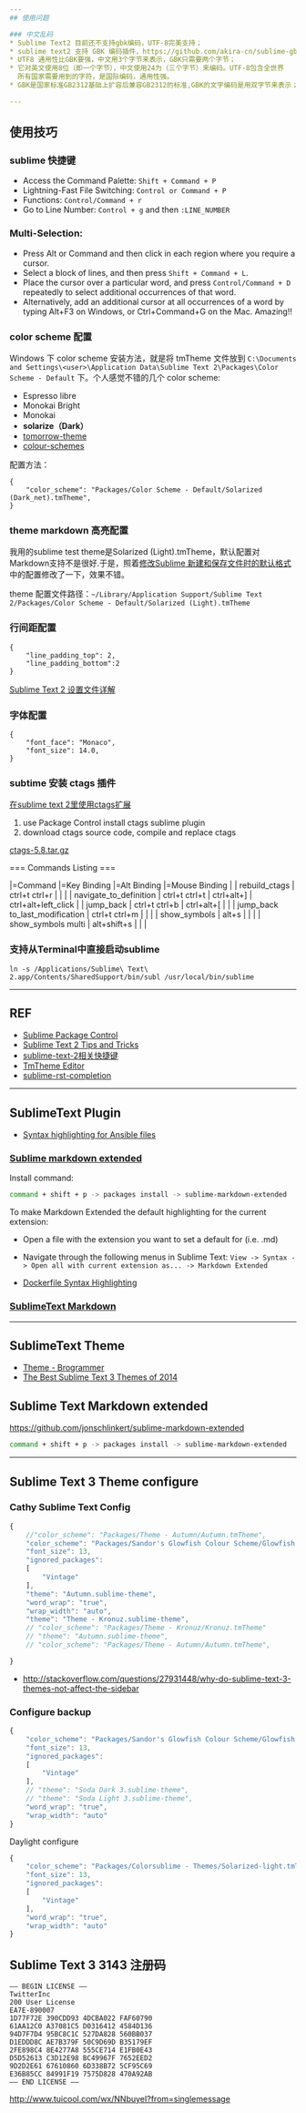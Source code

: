 ```yaml
---
## 使用问题

### 中文乱码
* Sublime Text2 目前还不支持gbk编码，UTF-8完美支持；
* sublime text2 支持 GBK 编码插件，https://github.com/akira-cn/sublime-gbk；
* UTF8 通用性比GBK要强，中文用3个字节来表示，GBK只需要两个字节；
* 它对英文使用8位（即一个字节），中文使用24为（三个字节）来编码。UTF-8包含全世界
  所有国家需要用到的字符，是国际编码，通用性强。
* GBK是国家标准GB2312基础上扩容后兼容GB2312的标准,GBK的文字编码是用双字节来表示；

---
```

## 使用技巧

### sublime 快捷键
* Access the Command Palette:    `Shift + Command + P`
* Lightning-Fast File Switching: `Control or Command + P`
* Functions:                     `Control/Command + r`
* Go to Line Number:             `Control + g` and then `:LINE_NUMBER`

### Multi-Selection:
* Press Alt or Command and then click in each region where you require a cursor.
* Select a block of lines, and then press `Shift + Command + L`.
* Place the cursor over a particular word, and press `Control/Command + D` repeatedly to select additional occurrences of that word.
* Alternatively, add an additional cursor at all occurrences of a word by typing Alt+F3 on Windows, or Ctrl+Command+G on the Mac. Amazing!! 

### color scheme 配置
Windows 下 color scheme 安装方法，就是将 tmTheme 文件放到 `C:\Documents and Settings\<user>\Application Data\Sublime Text 2\Packages\Color Scheme - Default` 下。个人感觉不错的几个 color scheme:

* Espresso libre
* Monokai Bright
* Monokai
* **solarize（Dark）**
* [tomorrow-theme](https://github.com/chriskempson/tomorrow-theme/tree/master/textmate)
* [colour-schemes](https://github.com/daylerees/colour-schemes)

配置方法：

    {
        "color_scheme": "Packages/Color Scheme - Default/Solarized (Dark_net).tmTheme",
    }

### theme markdown 高亮配置
我用的sublime test theme是Solarized (Light).tmTheme，默认配置对Markdown支持不是很好.于是，照着[修改Sublime 新建和保存文件时的默认格式](http://imwuyu.me/blog/sublime-assign-default-file-type-and-ext.html/)中的配置修改了一下，效果不错。

theme 配置文件路径：`~/Library/Application Support/Sublime Text 2/Packages/Color Scheme - Default/Solarized (Light).tmTheme`

### 行间距配置
    {
        "line_padding_top": 2,
        "line_padding_bottom":2
    }
[Sublime Text 2 设置文件详解](http://www.lupaworld.com/article-219857-1.html)

### 字体配置
    {
        "font_face": "Monaco",
        "font_size": 14.0,
    }

### subtime 安装 ctags 插件
[在sublime text 2里使用ctags扩展](http://www.leonzhang.com/2012/01/11/using-ctags-in-sublime-text-2/)

1. use Package Control install ctags sublime plugin
2. download ctags source code, compile and replace ctags

[ctags-5.8.tar.gz](http://prdownloads.sourceforge.net/ctags/ctags-5.8.tar.gz)

=== Commands Listing ===

|=Command                        |=Key Binding            |=Alt Binding       |=Mouse Binding       |
| rebuild_ctags                  | ctrl+t ctrl+r          |                   |                     |
| navigate_to_definition         | ctrl+t ctrl+t          | ctrl+alt+]        | ctrl+alt+left_click |
| jump_back                      | ctrl+t ctrl+b          | ctrl+alt+[        |                     |
| jump_back to_last_modification | ctrl+t ctrl+m          |                   |                     |
| show_symbols                   | alt+s                  |                   |                     |
| show_symbols multi             | alt+shift+s            |                   |                     |

### 支持从Terminal中直接启动sublime
    
    ln -s /Applications/Sublime\ Text\ 2.app/Contents/SharedSupport/bin/subl /usr/local/bin/sublime

---
## REF
* [Sublime Package Control](http://wbond.net/sublime_packages/package_control/installation)
* [Sublime Text 2 Tips and Tricks](http://net.tutsplus.com/tutorials/tools-and-tips/sublime-text-2-tips-and-tricks/comment-page-3/#comments)
* [sublime-text-2相关快捷键](http://www.cnblogs.com/rollenholt/archive/2012/07/30/2616089.html)
* [TmTheme Editor](http://tmtheme-editor.herokuapp.com/#/Solarized%20(dark))
* [sublime-rst-completion](https://github.com/dbousamra/sublime-rst-completion)


---

## SublimeText Plugin

* [Syntax highlighting for Ansible files](https://github.com/clifford-github/sublime-ansible)

### [Sublime markdown extended](https://github.com/jonschlinkert/sublime-markdown-extended)

Install command:

```bash
command + shift + p -> packages install -> sublime-markdown-extended
```

To make Markdown Extended the default highlighting for the current extension:

* Open a file with the extension you want to set a default for (i.e. .md)
* Navigate through the following menus in Sublime Text: `View -> Syntax -> Open all with current extension as... -> Markdown Extended`

* [Dockerfile Syntax Highlighting](https://packagecontrol.io/packages/Dockerfile%20Syntax%20Highlighting)

### [SublimeText Markdown](https://github.com/SublimeText-Markdown/MarkdownEditing)

---

## SublimeText Theme

* [Theme - Brogrammer](https://packagecontrol.io/packages/Theme%20-%20Brogrammer)
* [The Best Sublime Text 3 Themes of 2014](https://scotch.io/bar-talk/the-best-sublime-text-3-themes-of-2014)


##  Sublime Text Markdown extended

https://github.com/jonschlinkert/sublime-markdown-extended

```bash
command + shift + p -> packages install -> sublime-markdown-extended
```

---

## Sublime Text 3 Theme configure

### Cathy Sublime Text Config

```js
{
    //"color_scheme": "Packages/Theme - Autumn/Autumn.tmTheme",
    "color_scheme": "Packages/Sandor's Glowfish Colour Scheme/Glowfish.tmTheme",
    "font_size": 13,
    "ignored_packages":
    [
        "Vintage"
    ],
    "theme": "Autumn.sublime-theme",
    "word_wrap": "true",
    "wrap_width": "auto",
    "theme": "Theme - Kronuz.sublime-theme",
    // "color_scheme": "Packages/Theme - Kronuz/Kronuz.tmTheme"
    // "theme": "Autumn.sublime-theme",
    // "color_scheme": "Packages/Theme - Autumn/Autumn.tmTheme",

}
```

* http://stackoverflow.com/questions/27931448/why-do-sublime-text-3-themes-not-affect-the-sidebar

### Configure backup

```js
{
    "color_scheme": "Packages/Sandor's Glowfish Colour Scheme/Glowfish.tmTheme",
    "font_size": 13,
    "ignored_packages":
    [
        "Vintage"
    ],
    // "theme": "Soda Dark 3.sublime-theme",
    // "theme": "Soda Light 3.sublime-theme",
    "word_wrap": "true",
    "wrap_width": "auto"
}
```

Daylight configure

```js
{
    "color_scheme": "Packages/Colorsublime - Themes/Solarized-light.tmTheme",
    "font_size": 13,
    "ignored_packages":
    [
        "Vintage"
    ],
    "word_wrap": "true",
    "wrap_width": "auto"
}
```

## Sublime Text 3 3143 注册码

```
—– BEGIN LICENSE —–
TwitterInc
200 User License
EA7E-890007
1D77F72E 390CDD93 4DCBA022 FAF60790
61AA12C0 A37081C5 D0316412 4584D136
94D7F7D4 95BC8C1C 527DA828 560BB037
D1EDDD8C AE7B379F 50C9D69D B35179EF
2FE898C4 8E4277A8 555CE714 E1FB0E43
D5D52613 C3D12E98 BC49967F 7652EED2
9D2D2E61 67610860 6D338B72 5CF95C69
E36B85CC 84991F19 7575D828 470A92AB
—— END LICENSE ——
```

http://www.tuicool.com/wx/NNbuyeI?from=singlemessage
